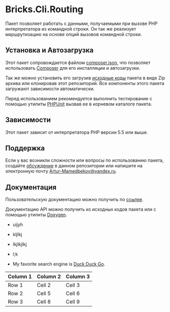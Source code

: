 # Bricks.Cli.Routing

Пакет позволяет работать с данными, получаемыми при вызове PHP интерпретатора из 
командной строки. Он так же реализует маршрутизацию на основе опций вызовов 
командной строки.

## Установка и Автозагрузка

Этот пакет сопровождается файлом [composer.json][], что позволяет использовать 
[Composer][] для его инсталляции и автозагрузки.

Так же можно установить его загрузив [исходные коды][] пакета в виде Zip архива 
или клонировав этот репозиторий. Все компоненты этого пакета загружают 
зависимости автоматически.

Перед использованием рекомендуется выполнить тестирование с помощью утилиты 
[PHPUnit][] вызвав ее в корневом каталоге пакета.

## Зависимости

Этот пакет зависит от интерпретатора PHP версии 5.5 или выше.

## Поддержка

Если у вас возникли сложности или вопросы по использованию пакета, создайте 
[обсуждение][] в данном репозитории или напишите на электронную почту 
<Artur-Mamedbekov@yandex.ru>.

## Документация

Пользовательскую документацию можно получить по [ссылке](./docs/index.md).

Документацию API можно получить из исходных кодов пакета или с помощью утилиты 
[Doxygen][].

[composer.json]: ./composer.json
[Composer]: http://getcomposer.org/
[исходные коды]: https://github.com/Bashka/bricks_cli_routing/releases
[PHPUnit]: http://phpunit.de/
[обсуждение]: https://github.com/Bashka/bricks_cli_routing/issues
[Doxygen]: http://www.stack.nl/~dimitri/doxygen/index.html


- uijyh
- kljlkj
- lkjlkjlkj
- l;k

- My favorite search engine is [Duck Duck Go](https://duckduckgo.com).

| Column 1 | Column 2 | Column 3 |
|----------|----------|----------|
| Row 1    | Cell 2   | Cell 3   |
| Row 2    | Cell 5   | Cell 6   |
| Row 3    | Cell 8   | Cell 9   |
